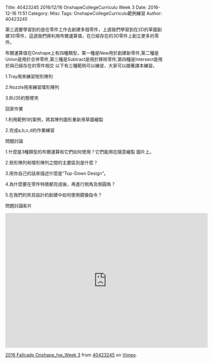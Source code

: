 Title: 40423245 2016/12/16 OnshapeCollegeCurriculu Week 3
Date: 2016-12-16 11:51
Category: Misc
Tags: OnshapeCollegeCurriculu範例練習
Author: 40423245

第三週要學習到的是在零件工作去創建多個零件，上週我們學習到在2D的草圖創建3D零件，這週我們將利用布爾運算值，在已經存在的3D零件上創立更多的零件。

布爾運算值在Onshape上有四種類型，第一種是New用於創建新零件,第二種是Union是用於合併零件,第三種是Subtract是用於移除零件,第四種是Intersect是用於與已經存在的零件相交
以下有三種範例可以練習，大家可以跟著課本練習。

1.Tray用來練習矩形陣列

2.Nozzle用來練習環形陣列

3.BU35的懸臂夾

回家作業

1.利用範例1的案例，將其陣列圖形重新用草圖繪製

2.完成a,b,c,d的作業練習

問題討論

1.什麼是3種類型的布爾運算和它們如何使用？它們能用在隨意繪製
圖片上。

2.矩形陣列和環形陣列之間的主要區別是什麼？

3.用你自己的話來描述什麼是“Top-Down Design”。

4.為什麼要在零件特徵都完成後，再進行倒角及倒圓角？

5.在我們的夾具設計的創建中如何使用鏡像指令？

問題討論影片

<iframe src="https://player.vimeo.com/video/198456379" width="640" height="425" frameborder="0" webkitallowfullscreen mozallowfullscreen allowfullscreen></iframe>
<p><a href="https://vimeo.com/198456379">2016 Fallcadp Onshape_hw_Week 3</a> from <a href="https://vimeo.com/user47996237">40423245</a> on <a href="https://vimeo.com">Vimeo</a>.</p>






